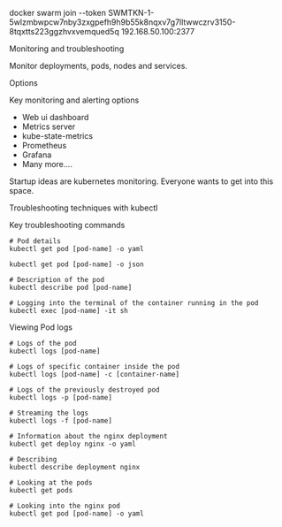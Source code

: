 docker swarm join --token SWMTKN-1-5wlzmbwpcw7nby3zxgpefh9h9b55k8nqxv7g7lltwwczrv3150-8tqxtts223ggzhvxvemqued5q 192.168.50.100:2377


Monitoring and troubleshooting

Monitor deployments, pods, nodes and services.

Options

Key monitoring and alerting options

- Web ui dashboard
- Metrics server
- kube-state-metrics
- Prometheus
- Grafana
- Many more....

Startup ideas are kubernetes monitoring. Everyone wants to get into this space.

Troubleshooting techniques with kubectl

Key troubleshooting commands

```
# Pod details
kubectl get pod [pod-name] -o yaml

kubectl get pod [pod-name] -o json

# Description of the pod
kubectl describe pod [pod-name]

# Logging into the terminal of the container running in the pod
kubectl exec [pod-name] -it sh
```

Viewing Pod logs

```
# Logs of the pod
kubectl logs [pod-name]

# Logs of specific container inside the pod
kubectl logs [pod-name] -c [container-name]

# Logs of the previously destroyed pod
kubectl logs -p [pod-name]

# Streaming the logs
kubectl logs -f [pod-name]
```


```
# Information about the nginx deployment
kubectl get deploy nginx -o yaml

# Describing
kubectl describe deployment nginx

# Looking at the pods
kubectl get pods

# Looking into the nginx pod
kubectl get pod [pod-name] -o yaml
```


